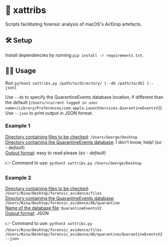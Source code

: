 # 🔎 xattribs
Scripts facilitating forensic analysis of macOS's AirDrop artefacts.

## 🛠️ Setup
Install dependencies by running `pip install -r requirements.txt`.

## 👩‍💻 Usage 
Run `python3 xattribs.py /path/to/directory/ [--db /path/to/db] [--json]`

Use `--db` to specify the QuarantineEvents database location, if different than the default (`/Users/<current logged in user name>/Library/Preferences/com.apple.LaunchServices.QuarantineEventsV2`).  
Use `--json` to print output in JSON format.

### Example 1
<ins>Directory containing files to be checked</ins>: `/Users/George/Desktop`  
<ins>Directory containing the QuarantineEvents database</ins>: I don't know, help! (_so - default_)  
<ins>Output format</ins>: easy to read please (_so - default_)  
  
👉  Command to use:
`python3 xattribs.py /Users/George/Desktop`

### Example 2
<ins>Directory containing files to be checked</ins>: `/Users/Nina/Desktop/forensic_evidence/files`  
<ins>Directory containing the QuarantineEvents database</ins>: `/Users/Nina/Desktop/forensic_evidence/db/quarantine`  
<ins>Name of the database file</ins>: `QuarantineEventsV2`  
<ins>Output format</ins>: JSON  

👉  Command to use:
`python3 xattribs.py /Users/Nina/Desktop/forensic_evidence/files /Users/Nina/Desktop/forensic_evidence/db/quarantine/QuarantineEventsV2 --json`



